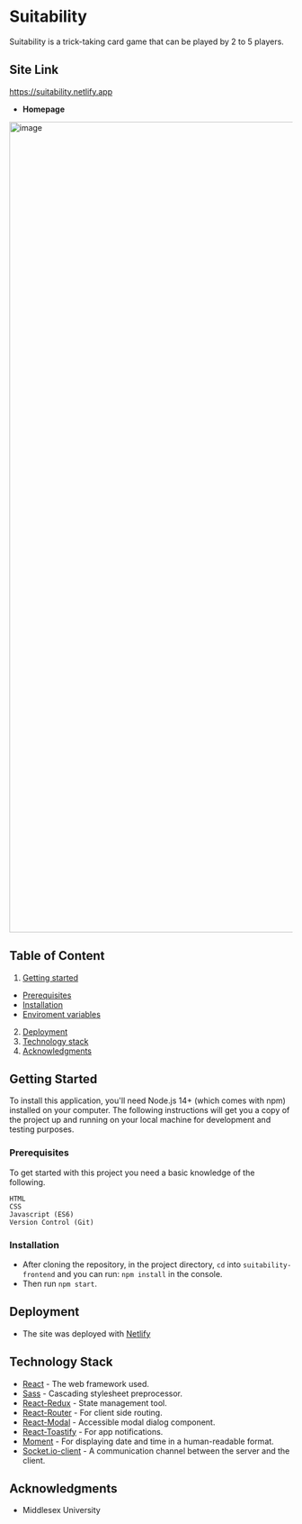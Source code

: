 # Suitability

Suitability is a trick-taking card game that can be played by 2 to 5 players.

## Site Link 
https://suitability.netlify.app

* **Homepage**
<img width="1439" alt="image" src="https://github.com/bloominstituteoftechnology/Sorting/assets/33374159/2465b3b6-349f-46ed-9d31-d2d6e28aa848">

## Table of Content
1. [Getting started](#getting-started "Getting Started")
* [Prerequisites](#prerequisites "Prerequisites")
* [Installation](#installation "Installation")
* [Enviroment variables](#enviroment-variables "Enviroment Variables")
2. [Deployment](#deployment "Deployment")
3. [Technology stack](#technology-stack "Technology Stack")
4. [Acknowledgments](#acknowledgments "Acknowledgments")

## Getting Started

To install this application, you'll need Node.js 14+ (which comes with npm) installed on your computer. The following instructions will get you a copy of the project up and running on your local machine for development and testing purposes.

### Prerequisites

To get started with this project you need a basic knowledge of the following.
```
HTML
CSS
Javascript (ES6)
Version Control (Git)
```

### Installation

* After cloning the repository, in the project directory, `cd` into `suitability-frontend` and you can run: `npm install` in the console.
* Then run `npm start`.

## Deployment

* The site was deployed with [Netlify](https://suitability.netlify.app)

## Technology Stack

* [React](https://react.dev) - The web framework used.
* [Sass](https://sass-lang.com) - Cascading stylesheet preprocessor.
* [React-Redux](https://redux.js.org) - State management tool.
* [React-Router](https://reactrouter.com/en/main) - For client side routing.
* [React-Modal](https://www.npmjs.com/package/react-modal) - Accessible modal dialog component.
* [React-Toastify](https://www.npmjs.com/package/react-toastify) - For app notifications.
* [Moment](https://momentjs.com) - For displaying date and time in a human-readable format.
* [Socket.io-client](https://socket.io/how-to/use-with-react) - A communication channel between the server and the client.

## Acknowledgments

* Middlesex University
